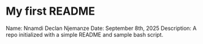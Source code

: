 # My first README

Name: Nnamdi Declan Njemanze
Date: September 8th, 2025
Description: A repo initialized with a simple README and sample bash script.
